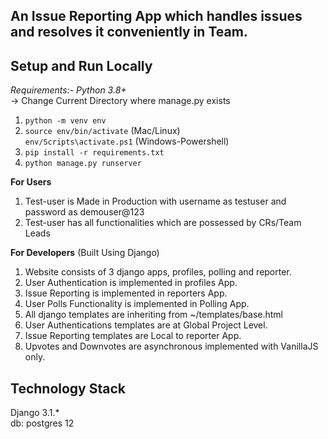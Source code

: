 ## An Issue Reporting App which handles issues and resolves it conveniently in Team.

**Setup and Run Locally**
---
*Requirements:- Python 3.8+*<br>
-> Change Current Directory where manage.py exists
1) `python -m venv env`
2) `source env/bin/activate` (Mac/Linux)<br>
   `env/Scripts\activate.ps1` (Windows-Powershell)
3) `pip install -r requirements.txt`
4) `python manage.py runserver`

**For Users**
1) Test-user is Made in Production with username as testuser and password as demouser@123
2) Test-user has all functionalities which are possessed by CRs/Team Leads

**For Developers**
(Built Using Django)
1) Website consists of 3 django apps, profiles, polling and reporter.
2) User Authentication is implemented in profiles App.
3) Issue Reporting is implemented in reporters App.
4) User Polls Functionality is implemented in Polling App.
5) All django templates are inheriting from ~/templates/base.html
6) User Authentications templates are at Global Project Level.
7) Issue Reporting templates are Local to reporter App.
8) Upvotes and Downvotes are asynchronous implemented with VanillaJS only.

**Technology Stack**
---
Django 3.1.* <br>
db: postgres 12
